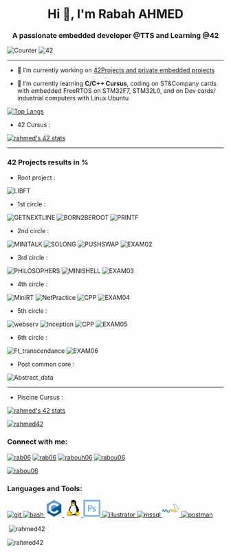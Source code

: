 <h1 align="center">Hi 👋, I'm Rabah AHMED</h1>
<h3 align="center">A passionate embedded developer @TTS and Learning @42</h3>

![Counter](https://komarev.com/ghpvc/?username=rahmed42&color=green&style=flat)
![42](https://badgen.net/badge/Nice/rahmed/orange?cache=86400&icon=https://meta.intra.42.fr/assets/42_logo-7dfc9110a5319a308863b96bda33cea995046d1731cebb735e41b16255106c12.svg)

---


- 🔭 I’m currently working on [42Projects and private embedded projects](https://github.com/rahmed42?tab=repositories)

- 🌱 I’m currently learning **C/C++ Cursus**, coding on ST&Company cards with embedded FreeRTOS on STM32F7, STM32L0, and on Dev cards/ industrial computers with Linux Ubuntu


[![Top Langs](https://github-readme-stats.vercel.app/api/top-langs/?username=rahmed42&layout=compact&theme=prussian)](https://github.com/rahmed42/github-readme-stats)


- 42 Cursus :

[![rahmed's 42 stats](https://badge42.vercel.app/api/v2/cl1mbvsmg00260alc05de4fvo/stats?cursusId=21&coalitionId=117)](https://github.com/JaeSeoKim/badge42)


---

### 42 Projects results in %

- Root project :

![LIBFT](https://badgen.net/badge/Libft/125/blue?cache=86400&icon=https://meta.intra.42.fr/assets/42_logo-7dfc9110a5319a308863b96bda33cea995046d1731cebb735e41b16255106c12.svg)


- 1st circle :

![GETNEXTLINE](https://badgen.net/badge/GetNextLine/125/blue/?cache=86400&icon=https://meta.intra.42.fr/assets/42_logo-7dfc9110a5319a308863b96bda33cea995046d1731cebb735e41b16255106c12.svg)
![BORN2BEROOT](https://badgen.net/badge/Born2beRoot/125/blue?cache=86400&icon=https://meta.intra.42.fr/assets/42_logo-7dfc9110a5319a308863b96bda33cea995046d1731cebb735e41b16255106c12.svg)
![PRINTF](https://badgen.net/badge/printf/100/green?cache=86400&icon=https://meta.intra.42.fr/assets/42_logo-7dfc9110a5319a308863b96bda33cea995046d1731cebb735e41b16255106c12.svg)


- 2nd circle :

![MINITALK](https://badgen.net/badge/MiniTalk/100/green/?cache=86400&icon=https://meta.intra.42.fr/assets/42_logo-7dfc9110a5319a308863b96bda33cea995046d1731cebb735e41b16255106c12.svg)
![SOLONG](https://badgen.net/badge/SoLong/125/blue/?cache=86400&icon=https://meta.intra.42.fr/assets/42_logo-7dfc9110a5319a308863b96bda33cea995046d1731cebb735e41b16255106c12.svg)
![PUSHSWAP](https://badgen.net/badge/PushSwap/84/green/?cache=86400&icon=https://meta.intra.42.fr/assets/42_logo-7dfc9110a5319a308863b96bda33cea995046d1731cebb735e41b16255106c12.svg)
![EXAM02](https://badgen.net/badge/Exam02/100/green/?cache=86400&icon=https://meta.intra.42.fr/assets/42_logo-7dfc9110a5319a308863b96bda33cea995046d1731cebb735e41b16255106c12.svg)


- 3rd circle :

![PHILOSOPHERS](https://badgen.net/badge/Philosophers/125/blue/?cache=86400&icon=https://meta.intra.42.fr/assets/42_logo-7dfc9110a5319a308863b96bda33cea995046d1731cebb735e41b16255106c12.svg)
![MINISHELL](https://badgen.net/badge/MiniShell/101/blue/?cache=86400&icon=https://meta.intra.42.fr/assets/42_logo-7dfc9110a5319a308863b96bda33cea995046d1731cebb735e41b16255106c12.svg)
![EXAM03](https://badgen.net/badge/Exam03/100/green/?cache=86400&icon=https://meta.intra.42.fr/assets/42_logo-7dfc9110a5319a308863b96bda33cea995046d1731cebb735e41b16255106c12.svg)


- 4th circle :

![MiniRT](https://badgen.net/badge/MiniRT/105/blue/?cache=86400&icon=https://meta.intra.42.fr/assets/42_logo-7dfc9110a5319a308863b96bda33cea995046d1731cebb735e41b16255106c12.svg)
![NetPractice](https://badgen.net/badge/NetPractice/100/green/?cache=86400&icon=https://meta.intra.42.fr/assets/42_logo-7dfc9110a5319a308863b96bda33cea995046d1731cebb735e41b16255106c12.svg)
![CPP](https://badgen.net/badge/CPP00-04/Cleaned/green/?cache=86400&icon=https://meta.intra.42.fr/assets/42_logo-7dfc9110a5319a308863b96bda33cea995046d1731cebb735e41b16255106c12.svg)
![EXAM04](https://badgen.net/badge/Exam04/100/green/?cache=86400&icon=https://meta.intra.42.fr/assets/42_logo-7dfc9110a5319a308863b96bda33cea995046d1731cebb735e41b16255106c12.svg)


- 5th circle :

![webserv](https://badgen.net/badge/Webserv/100/green/?cache=86400&icon=https://meta.intra.42.fr/assets/42_logo-7dfc9110a5319a308863b96bda33cea995046d1731cebb735e41b16255106c12.svg)
![Inception](https://badgen.net/badge/Inception/100/green/?cache=86400&icon=https://meta.intra.42.fr/assets/42_logo-7dfc9110a5319a308863b96bda33cea995046d1731cebb735e41b16255106c12.svg)
![CPP](https://badgen.net/badge/CPP05-09/Cleaned/green/?cache=86400&icon=https://meta.intra.42.fr/assets/42_logo-7dfc9110a5319a308863b96bda33cea995046d1731cebb735e41b16255106c12.svg)
![EXAM05](https://badgen.net/badge/Exam05/100/green/?cache=86400&icon=https://meta.intra.42.fr/assets/42_logo-7dfc9110a5319a308863b96bda33cea995046d1731cebb735e41b16255106c12.svg)


- 6th circle :

![Ft_transcendance](https://badgen.net/badge/Ft_Transcendance/99/green/?cache=86400&icon=https://meta.intra.42.fr/assets/42_logo-7dfc9110a5319a308863b96bda33cea995046d1731cebb735e41b16255106c12.svg)
![EXAM06](https://badgen.net/badge/Exam06/100/green/?cache=86400&icon=https://meta.intra.42.fr/assets/42_logo-7dfc9110a5319a308863b96bda33cea995046d1731cebb735e41b16255106c12.svg)


- Post common core :

![Abstract_data](https://badgen.net/badge/Abstract_data/.../purple/?cache=86400&icon=https://meta.intra.42.fr/assets/42_logo-7dfc9110a5319a308863b96bda33cea995046d1731cebb735e41b16255106c12.svg)


---

- Piscine Cursus :

[![rahmed's 42 stats](https://badge42.vercel.app/api/v2/cl1mbvsmg00260alc05de4fvo/stats?cursusId=9&coalitionId=piscine)](     https://github.com/JaeSeoKim/badge42)



<p align="left"> <a href="https://github.com/ryo-ma/github-profile-trophy"><img src="https://github-profile-trophy.vercel.app/?username=rahmed42&theme=nord&rank=SECRET,SSS,SS,S,AAA,AA,A,B" alt="rahmed42" /></a> </p>


<h3 align="left">Connect with me:</h3>
<p align="left">

</p><a href="https://linkedin.com/in/rab06" target="blank"><img align="center" src="https://raw.githubusercontent.com/rahuldkjain/github-profile-readme-generator/master/src/images/icons/Social/linked-in-alt.svg" alt="rab06" height="30" with="40" /></a>
<a href="https://fb.com/rab06" target="blank"><img align="center" src="https://raw.githubusercontent.com/rahuldkjain/github-profile-readme-generator/master/src/images/icons/Social/facebook.svg" alt="rab06" height="30" width="40" /></a>
<a href="https://instagram.com/rabouh06" target="blank"><img align="center" src="https://raw.githubusercontent.com/rahuldkjain/github-profile-readme-generator/master/src/images/icons/Social/instagram.svg" alt="rabouh06" height="30" width="40" /></a>
<a href="https://twitter.com/rabou06" target="blank"><img align="center" src="https://raw.githubusercontent.com/rahuldkjain/github-profile-readme-generator/master/src/images/icons/Social/twitter.svg" alt="rabou06" height="30" width="40" /></a> </p>

<p align="center">
</p><a href="https://twitter.com/rabou06" target="blank"><img src="https://img.shields.io/twitter/follow/rabou06?logo=twitter&style=for-the-badge" alt="rabou06" /></a> </p>

<h3 align="left">Languages and Tools:</h3>
<p align="left">
<a href="https://git-scm.com/" target="_blank"> <img src="https://www.vectorlogo.zone/logos/git-scm/git-scm-icon.svg" alt="git" width="40" height="40"/> </a>
<a href="https://www.gnu.org/software/bash/" target="_blank"> <img src="https://www.vectorlogo.zone/logos/gnu_bash/gnu_bash-icon.svg" alt="bash" width="40" height="40"/> </a>
<a href="https://www.cprogramming.com/" target="_blank"> <img src="https://raw.githubusercontent.com/devicons/devicon/master/icons/c/c-original.svg" alt="c" width="40" height="40"/> </a>
<a href="https://www.linux.org/" target="_blank"> <img src="https://raw.githubusercontent.com/devicons/devicon/master/icons/linux/linux-original.svg" alt="linux" width="40" height="40"/> </a>
<a href="https://www.photoshop.com/en" target="_blank"> <img src="https://raw.githubusercontent.com/devicons/devicon/master/icons/photoshop/photoshop-line.svg" alt="photoshop" width="40" height="40"/> </a>
<a href="https://www.adobe.com/in/products/illustrator.html" target="_blank"> <img src="https://www.vectorlogo.zone/logos/adobe_illustrator/adobe_illustrator-icon.svg" alt="illustrator" width="40" height="40"/> </a>
<a href="https://www.microsoft.com/en-us/sql-server" target="_blank"> <img src="https://www.svgrepo.com/show/303229/microsoft-sql-server-logo.svg" alt="mssql" width="40" height="40"/> </a>
<a href="https://www.mysql.com/" target="_blank"> <img src="https://raw.githubusercontent.com/devicons/devicon/master/icons/mysql/mysql-original-wordmark.svg" alt="mysql" width="40" height="40"/> </a>
<a href="https://postman.com" target="_blank"> <img src="https://www.vectorlogo.zone/logos/getpostman/getpostman-icon.svg" alt="postman" width="40" height="40"/> </a> </p>


<p>&nbsp;<img align="center" src="https://github-readme-stats.vercel.app/api?username=rahmed42&show_icons=true&theme=nord&locale=en" alt="rahmed42" /></p>

<p><img align="center" src="https://github-readme-streak-stats.herokuapp.com/?user=rahmed42&theme=nord" alt="rahmed42" /></p>
